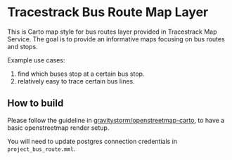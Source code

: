 # Tracestrack Bus Route Map Layer

This is Carto map style for bus routes layer provided in Tracestrack Map
Service. The goal is to provide an informative maps focusing on bus routes and
stops.

Example use cases:
1. find which buses stop at a certain bus stop.
2. relatively easy to trace certain bus lines.

## How to build

Please follow the guideline in
[gravitystorm/openstreetmap-carto](https://github.com/gravitystorm/openstreetmap-carto/blob/master/INSTALL.md),
to have a basic openstreetmap render setup.

You will need to update postgres connection credentials in `project_bus_route.mml`.
